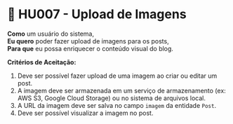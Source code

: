 # 📖 HU007 - Upload de Imagens

**Como** um usuário do sistema,\
**Eu quero** poder fazer upload de imagens para os posts,\
**Para que** eu possa enriquecer o conteúdo visual do blog.

**Critérios de Aceitação:**

1. Deve ser possível fazer upload de uma imagem ao criar ou editar um post.
2. A imagem deve ser armazenada em um serviço de armazenamento (ex: AWS S3, Google Cloud Storage) ou no sistema de arquivos local.
3. A URL da imagem deve ser salva no campo `imagem` da entidade `Post`.
4. Deve ser possível visualizar a imagem no post.
